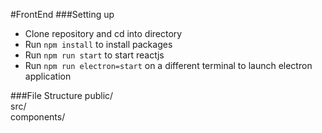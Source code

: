 #FrontEnd
###Setting up
* Clone repository and cd into directory
* Run `npm install` to install packages
* Run `npm run start` to start reactjs
* Run `npm run electron=start` on a different terminal to launch electron application

###File Structure
public/  
src/  
    components/
